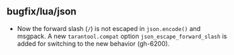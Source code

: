 ## bugfix/lua/json

* Now the forward slash (`/`) is not escaped in `json.encode()` and msgpack.
  A new `tarantool.compat` option `json_escape_forward_slash` is added for
  switching to the new behavior (gh-6200).
